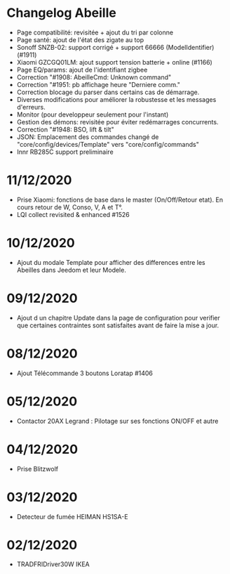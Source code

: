 # Changelog Abeille

- Page compatibilité: revisitée + ajout du tri par colonne
- Page santé: ajout de l'état des zigate au top
- Sonoff SNZB-02: support corrigé + support 66666 (ModelIdentifier) (#1911)
- Xiaomi GZCGQ01LM: ajout support tension batterie + online (#1166)
- Page EQ/params: ajout de l'identifiant zigbee
- Correction "#1908: AbeilleCmd: Unknown command"
- Correction "#1951: pb affichage heure "Derniere comm."
- Correction blocage du parser dans certains cas de démarrage.
- Diverses modifications pour améliorer la robustesse et les messages d'erreurs.
- Monitor (pour developpeur seulement pour l'instant)
- Gestion des démons: revisitée pour éviter redémarrages concurrents.
- Correction "#1948: BSO, lift & tilt"
- JSON: Emplacement des commandes changé de "core/config/devices/Template" vers "core/config/commands"
- Innr RB285C support preliminaire

# 11/12/2020

- Prise Xiaomi: fonctions de base dans le master (On/Off/Retour etat). En cours retour de W, Conso, V, A et T°.
- LQI collect revisited & enhanced #1526

# 10/12/2020

- Ajout du modale Template pour afficher des differences entre les Abeilles dans Jeedom et leur Modele.

# 09/12/2020

- Ajout d un chapitre Update dans la page de configuration pour verifier que certaines contraintes sont satisfaites avant de faire la mise a jour.

# 08/12/2020

- Ajout Télécommande 3 boutons Loratap #1406

# 05/12/2020

- Contactor 20AX Legrand : Pilotage sur ses fonctions ON/OFF et autre

# 04/12/2020

- Prise Blitzwolf

# 03/12/2020

- Detecteur de fumée HEIMAN HS1SA-E

# 02/12/2020

- TRADFRIDriver30W IKEA